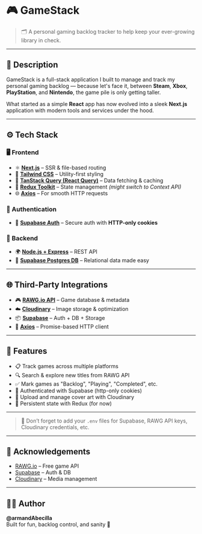 # 🎮 GameStack

> 🗂️ A personal gaming backlog tracker to help keep your ever-growing library in check.

---

## 📖 Description

GameStack is a full-stack application I built to manage and track my personal gaming backlog — because let's face it, between **Steam**, **Xbox**, **PlayStation**, and **Nintendo**, the game pile is only getting taller.

What started as a simple **React** app has now evolved into a sleek **Next.js** application with modern tools and services under the hood.

---

## ⚙️ Tech Stack

### 🖥️ Frontend

- ⚛️ [**Next.js**](https://nextjs.org/) – SSR & file-based routing
- 🎨 [**Tailwind CSS**](https://tailwindcss.com/) – Utility-first styling
- 🔄 [**TanStack Query (React Query)**](https://tanstack.com/query/latest) – Data fetching & caching
- 🧠 [**Redux Toolkit**](https://redux-toolkit.js.org/) – State management _(might switch to Context API)_
- 🌐 [**Axios**](https://axios-http.com/) – For smooth HTTP requests

### 🔐 Authentication

- 🧾 [**Supabase Auth**](https://supabase.com/auth) – Secure auth with **HTTP-only cookies**

### 🧰 Backend

- 🌍 [**Node.js + Express**](https://expressjs.com/) – REST API
- 🐘 [**Supabase Postgres DB**](https://supabase.com/database) – Relational data made easy

---

## 🌐 Third-Party Integrations

- 🎮 [**RAWG.io API**](https://rawg.io/apidocs) – Game database & metadata
- ☁️ [**Cloudinary**](https://cloudinary.com/) – Image storage & optimization
- 📦 [**Supabase**](https://supabase.com/) – Auth + DB + Storage
- 🔗 [**Axios**](https://axios-http.com/) – Promise-based HTTP client

---

## 🚀 Features

- 📋 Track games across multiple platforms
- 🔍 Search & explore new titles from RAWG API
- ✅ Mark games as "Backlog", "Playing", "Completed", etc.
- 🧾 Authenticated with Supabase (http-only cookies)
- 📸 Upload and manage cover art with Cloudinary
- 🧠 Persistent state with Redux (for now)

---

> 📝 Don’t forget to add your `.env` files for Supabase, RAWG API keys, Cloudinary credentials, etc.

---

## 🙌 Acknowledgements

- [RAWG.io](https://rawg.io/) – Free game API
- [Supabase](https://supabase.com/) – Auth & DB
- [Cloudinary](https://cloudinary.com/) – Media management

---

## 🧑‍💻 Author

**@armandAbecilla**  
Built for fun, backlog control, and sanity 🌈
